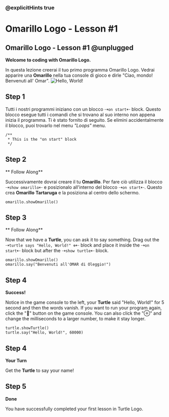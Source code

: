 ### @explicitHints true

# Omarillo Logo - Lesson #1

## Omarillo Logo - Lesson #1 @unplugged
**Welcome to coding with Omarillo Logo.**

In questa lezione creerai il tuo primo programma Omarillo Logo. Vedrai apparire una **Omarillo** nella tua console di gioco e dirle "Ciao, mondo! Benvenuti all' Omar".
![Hello, World!](https://github.com/Mr-Coxall/makecode-arcade-turtle-logo-lesson1/raw/main/assets/hello_world_screenshot.png)

## Step 1
Tutti i nostri programmi iniziano con un blocco ⇢``on start``⇠ block. Questo blocco esegue tutti i comandi che si trovano al suo interno non appena inizia il programma. Ti è stato fornito di seguito. Se elimini accidentalmente il blocco, puoi trovarlo nel menu *"Loops"* menu.
```blocks
/**
 * This is the "on start" block
 */
```

## Step 2
** Follow Along**

Successivamente dovrai creare il tu **Omarillo**. Per fare ciò utilizza il blocco  ⇢``show omarillo``⇠ e posizionalo all'interno del blocco ⇢``on start``⇠. Questo crea  **Omarillo** **Tartaruga** e la posiziona al centro dello schermo.
```blocks
omarillo.showOmarillo()
```

## Step 3
** Follow Along**

Now that we have a **Turtle**, you can ask it to say something. Drag out the ⇢``turtle says "Hello, World!" ⊕``⇠ block and place it inside the ⇢``on start``⇠ block but after the ⇢``show turtle``⇠ block.
```blocks
omarillo.showOmarillo()
omarillo.say("Benvenuti all'OMAR di Oleggio!")
```
## Step 4
**Success!**

Notice in the game console to the left, your **Turtle** said "Hello, World!" for 5 second and then the words vanish. If you want to run your program again, click the "🔁" button on the game console. You can also click the "⊕" and change the milliseconds to a larger number, to make it stay longer.
```blocks
turtle.showTurtle()
turtle.say("Hello, World!", 60000)
```

## Step 4
**Your Turn**

Get the **Turtle** to say your name!

## Step 5
**Done**

You have successfully completed your first lesson in Turtle Logo.

